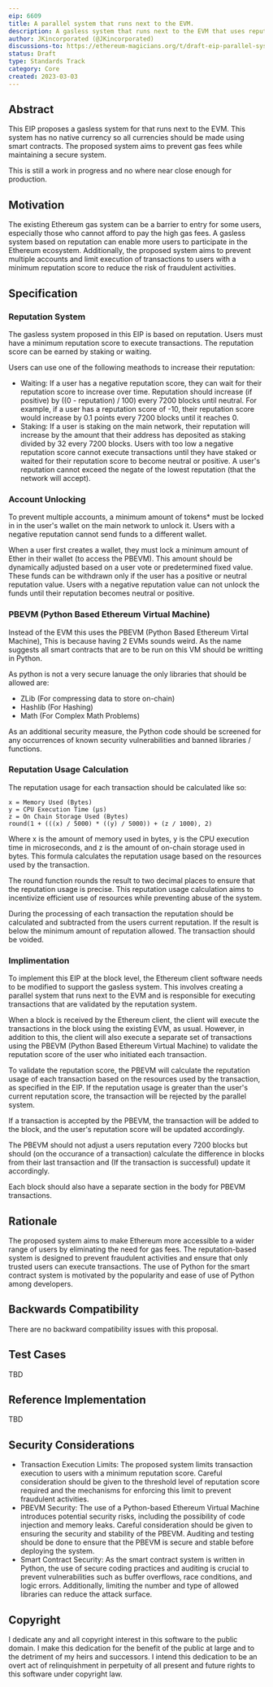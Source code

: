 ```yaml
---
eip: 6609
title: A parallel system that runs next to the EVM.
description: A gasless system that runs next to the EVM that uses reputation (rep) instead of gas.
author: JKincorporated (@JKincorporated)
discussions-to: https://ethereum-magicians.org/t/draft-eip-parallel-system-that-runs-next-to-the-evm/13155
status: Draft
type: Standards Track
category: Core
created: 2023-03-03
---
```


## Abstract

This EIP proposes a gasless system for that runs next to the EVM. This system has no native currency so all currencies should be made using smart contracts. The proposed system aims to prevent gas fees while maintaining a secure system.
  
This is still a work in progress and no where near close enough for production.


## Motivation

The existing Ethereum gas system can be a barrier to entry for some users, especially those who cannot afford to pay the high gas fees. A gasless system based on reputation can enable more users to participate in the Ethereum ecosystem. Additionally, the proposed system aims to prevent multiple accounts and limit execution of transactions to users with a minimum reputation score to reduce the risk of fraudulent activities.

## Specification

### Reputation System

The gasless system proposed in this EIP is based on reputation. Users must have a minimum reputation score to execute transactions. The reputation score can be earned by staking or waiting.

Users can use one of the following meathods to increase their reputation:

* Waiting: If a user has a negative reputation score, they can wait for their reputation score to increase over time. Reputation should increase (if positive) by ((0 - reputation) / 100) every 7200 blocks until neutral. For example, if a user has a reputation score of -10, their reputation score would increase by 0.1 points every 7200 blocks until it reaches 0.
* Staking: If a user is staking on the main network, their reputation will increase by the amount that their address has deposited as staking divided by 32 every 7200 blocks.
Users with too low a negative reputation score cannot execute transactions until they have staked or waited for their reputation score to become neutral or positive. A user's reputation cannot exceed the negate of the lowest reputation (that the network will accept).

### Account Unlocking

To prevent multiple accounts, a minimum amount of tokens* must be locked in in the user's wallet on the main network to unlock it. Users with a negative reputation cannot send funds to a different wallet.

When a user first creates a wallet, they must lock a minimum amount of Ether in their wallet (to access the PBEVM). This amount should be dynamically adjusted based on a user vote or predetermined fixed value. These funds can be withdrawn only if the user has a positive or neutral reputation value. Users with a negative reputation value can not unlock the funds until their reputation becomes neutral or positive.

### PBEVM (Python Based Ethereum Virtual Machine)

Instead of the EVM this uses the PBEVM (Python Based Ethereum Virtal Machine), This is because having 2 EVMs sounds weird.
As the name suggests all smart contracts that are to be run on this VM should be writting in Python.

As python is not a very secure lanuage the only libraries that should be allowed are:

* ZLib (For compressing data to store on-chain)
* Hashlib (For Hashing)
* Math (For Complex Math Problems)

As an additional security measure, the Python code should be screened for any occurrences of known security vulnerabilities and banned libraries / functions.
  
### Reputation Usage Calculation
The reputation usage for each transaction should be calculated like so:

```
x = Memory Used (Bytes)
y = CPU Execution Time (µs)
z = On Chain Storage Used (Bytes)
round(1 + (((x) / 5000) * ((y) / 5000)) + (z / 1000), 2)
```

Where x is the amount of memory used in bytes, y is the CPU execution time in microseconds, and z is the amount of on-chain storage used in bytes. This formula calculates the reputation usage based on the resources used by the transaction.

The round function rounds the result to two decimal places to ensure that the reputation usage is precise. This reputation usage calculation aims to incentivize efficient use of resources while preventing abuse of the system.

During the processing of each transaction the reputation should be calculated and subtracted from the users current reputation. If the result is below the minimum amount of reputation allowed. The transaction should be voided. 

### Implimentation

To implement this EIP at the block level, the Ethereum client software needs to be modified to support the gasless system. This involves creating a parallel system that runs next to the EVM and is responsible for executing transactions that are validated by the reputation system.

When a block is received by the Ethereum client, the client will execute the transactions in the block using the existing EVM, as usual. However, in addition to this, the client will also execute a separate set of transactions using the PBEVM (Python Based Ethereum Virtual Machine) to validate the reputation score of the user who initiated each transaction.

To validate the reputation score, the PBEVM will calculate the reputation usage of each transaction based on the resources used by the transaction, as specified in the EIP. If the reputation usage is greater than the user's current reputation score, the transaction will be rejected by the parallel system.

If a transaction is accepted by the PBEVM, the transaction will be added to the block, and the user's reputation score will be updated accordingly. 

The PBEVM should not adjust a users reputation every 7200 blocks but should (on the occurance of a transaction) calculate the difference in blocks from their last transaction and (If the transaction is successful) update it accordingly.

Each block should also have a separate section in the body for PBEVM transactions.
  
## Rationale

The proposed system aims to make Ethereum more accessible to a wider range of users by eliminating the need for gas fees. The reputation-based system is designed to prevent fraudulent activities and ensure that only trusted users can execute transactions.
The use of Python for the smart contract system is motivated by the popularity and ease of use of Python among developers.

## Backwards Compatibility

There are no backward compatibility issues with this proposal.

## Test Cases

TBD

## Reference Implementation

TBD
  
## Security Considerations

* Transaction Execution Limits: The proposed system limits transaction execution to users with a minimum reputation score. Careful consideration should be given to the threshold level of reputation score required and the mechanisms for enforcing this limit to prevent fraudulent activities.
* PBEVM Security: The use of a Python-based Ethereum Virtual Machine introduces potential security risks, including the possibility of code injection and memory leaks. Careful consideration should be given to ensuring the security and stability of the PBEVM. Auditing and testing should be done to ensure that the PBEVM is secure and stable before deploying the system.
* Smart Contract Security: As the smart contract system is written in Python, the use of secure coding practices and auditing is crucial to prevent vulnerabilities such as buffer overflows, race conditions, and logic errors. Additionally, limiting the number and type of allowed libraries can reduce the attack surface.

## Copyright

I dedicate any and all copyright interest in this software to the
public domain. I make this dedication for the benefit of the public at
large and to the detriment of my heirs and successors. I intend this
dedication to be an overt act of relinquishment in perpetuity of all
present and future rights to this software under copyright law.
